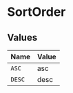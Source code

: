 # SortOrder


## Values

| Name   | Value  |
| ------ | ------ |
| `ASC`  | asc    |
| `DESC` | desc   |